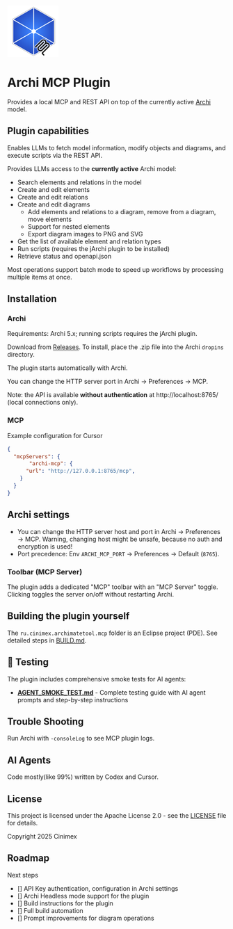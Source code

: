 ![Archi MCP Plugin Logo](logo.png)

# Archi MCP Plugin

Provides a local MCP and REST API on top of the currently active [Archi](https://archimatetool.com/) model.

## Plugin capabilities
Enables LLMs to fetch model information, modify objects and diagrams, and execute scripts via the REST API.


Provides LLMs access to the **currently active** Archi model:
- Search elements and relations in the model
- Create and edit elements
- Create and edit relations
- Create and edit diagrams
  - Add elements and relations to a diagram, remove from a diagram, move elements
  - Support for nested elements
  - Export diagram images to PNG and SVG
- Get the list of available element and relation types
- Run scripts (requires the jArchi plugin to be installed)
- Retrieve status and openapi.json

Most operations support batch mode to speed up workflows by processing multiple items at once.


## Installation

### Archi
Requirements: Archi 5.x; running scripts requires the jArchi plugin.

Download from [Releases](https://github.com/Diozavr/archi-mcp-plugin/releases).
To install, place the .zip file into the Archi `dropins` directory.

The plugin starts automatically with Archi.

You can change the HTTP server port in Archi → Preferences → MCP.

Note: the API is available **without authentication** at http://localhost:8765/ (local connections only).

### MCP
Example configuration for Cursor

```json
{
  "mcpServers": {
       "archi-mcp": {
      "url": "http://127.0.0.1:8765/mcp",
    }
  }
}
```


## Archi settings
- You can change the HTTP server host and port in Archi → Preferences → MCP. Warning, changing host might be unsafe, because no auth and encryption is used!
- Port precedence: Env `ARCHI_MCP_PORT` → Preferences → Default (`8765`).

### Toolbar (MCP Server)
The plugin adds a dedicated "MCP" toolbar with an "MCP Server" toggle. Clicking toggles the server on/off without restarting Archi. 

## Building the plugin yourself

The `ru.cinimex.archimatetool.mcp` folder is an Eclipse project (PDE). See detailed steps in [BUILD.md](BUILD.md).


## 🧪 Testing

The plugin includes comprehensive smoke tests for AI agents:

- **[AGENT_SMOKE_TEST.md](AGENT_SMOKE_TEST.md)** - Complete testing guide with AI agent prompts and step-by-step instructions

## Trouble Shooting
Run Archi with `-consoleLog` to see MCP plugin logs.

## AI Agents
Code mostly(like 99%) written by Codex and Cursor.

## License

This project is licensed under the Apache License 2.0 - see the [LICENSE](LICENSE) file for details.

Copyright 2025 Cinimex

## Roadmap

Next steps

* [] API Key authentication, configuration in Archi settings
* [] Archi Headless mode support for the plugin
* [] Build instructions for the plugin
* [] Full build automation
* [] Prompt improvements for diagram operations
